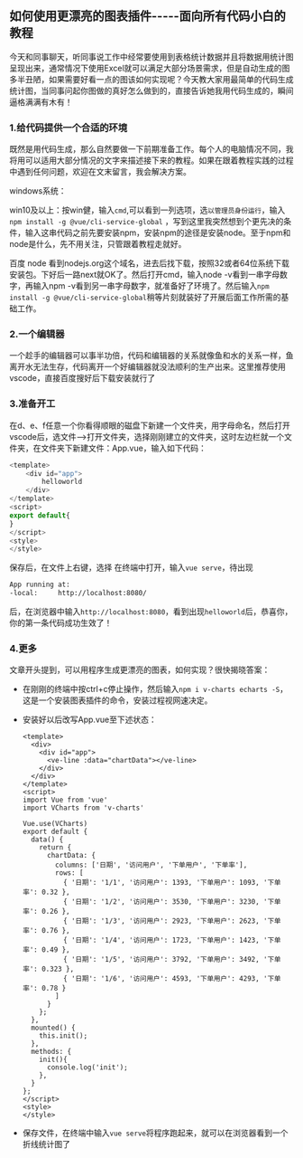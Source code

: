 ## 如何使用更漂亮的图表插件-----面向所有代码小白的教程

今天和同事聊天，听同事说工作中经常要使用到表格统计数据并且将数据用统计图呈现出来，通常情况下使用Excel就可以满足大部分场景需求，但是自动生成的图多半丑陋，如果需要好看一点的图该如何实现呢？今天教大家用最简单的代码生成统计图，当同事问起你图做的真好怎么做到的，直接告诉她我用代码生成的，瞬间逼格满满有木有！



### 1.给代码提供一个合适的环境

既然是用代码生成，那么自然要做一下前期准备工作。每个人的电脑情况不同，我将用可以适用大部分情况的文字来描述接下来的教程。如果在跟着教程实践的过程中遇到任何问题，欢迎在文末留言，我会解决方案。

windows系统：

win10及以上：按win健，输入`cmd`,可以看到一列选项，选`以管理员身份运行`，输入`npm install -g @vue/cli-service-global` ，写到这里我突然想到个更先决的条件，输入这串代码之前先要安装npm，安装npm的途径是安装node。至于npm和node是什么，先不用关注，只管跟着教程走就好。

百度 node 看到nodejs.org这个域名，进去后找下载，按照32或者64位系统下载安装包。下好后一路next就OK了。然后打开cmd，输入node -v看到一串字母数字，再输入npm -v看到另一串字母数字，就准备好了环境了。然后输入`npm install -g @vue/cli-service-global`稍等片刻就装好了开展后面工作所需的基础工作。

### 2.一个编辑器

一个趁手的编辑器可以事半功倍，代码和编辑器的关系就像鱼和水的关系一样，鱼离开水无法生存，代码离开一个好编辑器就没法顺利的生产出来。这里推荐使用vscode，直接百度搜好后下载安装就行了

### 3.准备开工

在d、e、f任意一个你看得顺眼的磁盘下新建一个文件夹，用字母命名，然后打开vscode后，选文件-->打开文件夹，选择刚刚建立的文件夹，这时左边栏就一个文件夹，在文件夹下新建文件：App.vue，输入如下代码：

```javascript
<template>
    <div id="app">
        helloworld
	</div>
</template>
<script>
export default{
}
</script>
<style>
</style>

```

保存后，在文件上右键，选择 在终端中打开，输入`vue serve`，待出现

```bash
App running at:
-local:		http://localhost:8080/
```

后，在浏览器中输入`http://localhost:8080`，看到出现`helloworld`后，恭喜你，你的第一条代码成功生效了！

### 4.更多

文章开头提到，可以用程序生成更漂亮的图表，如何实现？很快揭晓答案：

- 在刚刚的终端中按ctrl+c停止操作，然后输入`npm i v-charts echarts -S`，这是一个安装图表插件的命令，安装过程视网速决定。

- 安装好以后改写App.vue至下述状态：

  ```vue
  <template>
    <div>
      <div id="app">
        <ve-line :data="chartData"></ve-line>
      </div>
    </div>
  </template>
  <script>
  import Vue from 'vue'
  import VCharts from 'v-charts'
  
  Vue.use(VCharts)
  export default {
    data() {
      return {
        chartData: {
          columns: ['日期', '访问用户', '下单用户', '下单率'],
          rows: [
            { '日期': '1/1', '访问用户': 1393, '下单用户': 1093, '下单率': 0.32 },
            { '日期': '1/2', '访问用户': 3530, '下单用户': 3230, '下单率': 0.26 },
            { '日期': '1/3', '访问用户': 2923, '下单用户': 2623, '下单率': 0.76 },
            { '日期': '1/4', '访问用户': 1723, '下单用户': 1423, '下单率': 0.49 },
            { '日期': '1/5', '访问用户': 3792, '下单用户': 3492, '下单率': 0.323 },
            { '日期': '1/6', '访问用户': 4593, '下单用户': 4293, '下单率': 0.78 }
          ]
        }
      };
    },
    mounted() {
      this.init();
    },
    methods: {
      init(){
        console.log('init');
      },
    }
  };
  </script>
  <style>
  </style>
  ```

- 保存文件，在终端中输入`vue serve`将程序跑起来，就可以在浏览器看到一个折线统计图了

